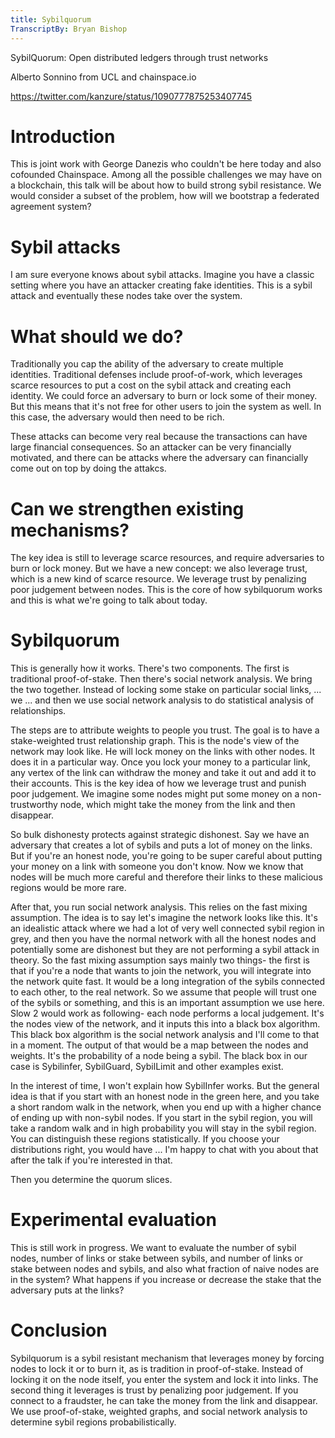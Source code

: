 ```yaml
---
title: Sybilquorum
TranscriptBy: Bryan Bishop
---
```


SybilQuorum: Open distributed ledgers through trust networks

Alberto Sonnino from UCL and chainspace.io

<https://twitter.com/kanzure/status/1090777875253407745>

# Introduction

This is joint work with George Danezis who couldn't be here today and also cofounded Chainspace. Among all the possible challenges we may have on a blockchain, this talk will be about how to build strong sybil resistance. We would consider a subset of the problem, how will we bootstrap a federated agreement system?

# Sybil attacks

I am sure everyone knows about sybil attacks. Imagine you have a classic setting where you have an attacker creating fake identities. This is a sybil attack and eventually these nodes take over the system.

# What should we do?

Traditionally you cap the ability of the adversary to create multiple identities. Traditional defenses include proof-of-work, which leverages scarce resources to put a cost on the sybil attack and creating each identity. We could force an adversary to burn or lock some of their money. But this means that it's not free for other users to join the system as well. In this case, the adversary would then need to be rich.

These attacks can become very real because the transactions can have large financial consequences. So an attacker can be very financially motivated, and there can be attacks where the adversary can financially come out on top by doing the attakcs.

# Can we strengthen existing mechanisms?

The key idea is still to leverage scarce resources, and require adversaries to burn or lock money. But we have a new concept: we also leverage trust, which is a new kind of scarce resource. We leverage trust by penalizing poor judgement between nodes. This is the core of how sybilquorum works and this is what we're going to talk about today.

# Sybilquorum

This is generally how it works. There's two components. The first is traditional proof-of-stake. Then there's social network analysis. We bring the two together.  Instead of locking some stake on particular social links, ... we ... and then we use social network analysis to do statistical analysis of relationships.

The steps are to attribute weights to people you trust. The goal is to have a stake-weighted trust relationship graph. This is the node's view of the network may look like. He will lock money on the links with other nodes. It does it in a particular way. Once you lock your money to a particular link, any vertex of the link can withdraw the money and take it out and add it to their accounts. This is the key idea of how we leverage trust and punish poor judgement. We imagine some nodes might put some money on a non-trustworthy node, which might take the money from the link and then disappear.

So bulk dishonesty protects against strategic dishonest. Say we have an adversary that creates a lot of sybils and puts a lot of money on the links. But if you're an honest node, you're going to be super careful about putting your money on a link with someone you don't know. Now we know that nodes will be much more careful and therefore their links to these malicious regions would be more rare.

After that, you run social network analysis. This relies on the fast mixing assumption. The idea is to say let's imagine the network looks like this. It's an idealistic attack where we had a lot of very well connected sybil region in grey, and then you have the normal network with all the honest nodes and potentially some are dishonest but they are not performing a sybil attack in theory. So the fast mixing assumption says mainly two things- the first is that if you're a node that wants to join the network, you will integrate into the network quite fast. It would be a long integration of the sybils connected to each other, to the real network. So we assume that people will trust one of the sybils or something, and this is an important assumption we use here. Slow 2 would work as following- each node performs a local judgement. It's the nodes view of the network, and it inputs this into a black box algorithm. This black box algorithm is the social network analysis and I'll come to that in a moment. The output of that would be a map between the nodes and weights. It's the probability of a node being a sybil. The black box in our case is Sybilinfer, SybilGuard, SybilLimit and other examples exist.

In the interest of time, I won't explain how SybilInfer works. But the general idea is that if you start with an honest node in the green here, and you take a short random walk in the network, when you end up with a higher chance of ending up with non-sybil nodes. If you start in the sybil region, you will take a random walk and in high probability you will stay in the sybil region. You can distinguish these regions statistically. If you choose your distributions right, you would have ... I'm happy to chat with you about that after the talk if you're interested in that.

Then you determine the quorum slices.

# Experimental evaluation

This is still work in progress. We want to evaluate the number of sybil nodes, number of links or stake between sybils, and number of links or stake between nodes and sybils, and also what fraction of naive nodes are in the system? What happens if you increase or decrease the stake that the adversary puts at the links?

# Conclusion

Sybilquorum is a sybil resistant mechanism that leverages money by forcing nodes to lock it or to burn it, as is tradition in proof-of-stake. Instead of locking it on the node itself, you enter the system and lock it into links. The second thing it leverages is trust by penalizing poor judgement. If you connect to a fraudster, he can take the money from the link and disappear. We use proof-of-stake, weighted graphs, and social network analysis to determine sybil regions probabilistically.
